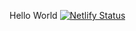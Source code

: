 Hello World
[![Netlify Status](https://api.netlify.com/api/v1/badges/511e3e89-795a-4062-b13f-a52ce467a00c/deploy-status)](https://app.netlify.com/sites/mkoltonski/deploys)